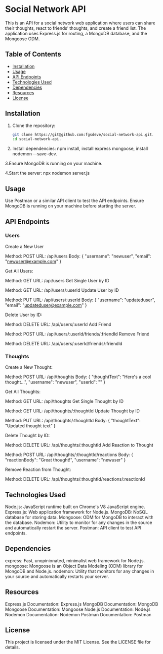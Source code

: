 # Social Network API

This is an API for a social network web application where users can share their thoughts, react to friends’ thoughts, and create a friend list. The application uses Express.js for routing, a MongoDB database, and the Mongoose ODM.

## Table of Contents

- [Installation](#installation)
- [Usage](#usage)
- [API Endpoints](#api-endpoints)
- [Technologies Used](#technologies-used)
- [Dependencies](#dependencies)
- [Resources](#resources)
- [License](#license)

## Installation

1. Clone the repository:
   ```bash
   git clone https://git@github.com:fgsdeve/social-network-api.git.
   cd social-network-api.

2. Install dependencies: npm install, install express mongoose, install nodemon --save-dev.
   
3.Ensure MongoDB is running on your machine.

4.Start the server: npx nodemon server.js

## Usage
Use Postman or a similar API client to test the API endpoints. Ensure MongoDB is running on your machine before starting the server.

## API Endpoints
### Users

Create a New User

Method: POST
URL: /api/users
Body:
{
  "username": "newuser",
  "email": "newuser@example.com"
}

Get All Users:

Method: GET
URL: /api/users
Get Single User by ID

Method: GET
URL: /api/users/:userId
Update User by ID

Method: PUT
URL: /api/users/:userId
Body:
{
  "username": "updateduser",
  "email": "updateduser@example.com"
}

Delete User by ID:

Method: DELETE
URL: /api/users/:userId
Add Friend

Method: POST
URL: /api/users/:userId/friends/:friendId
Remove Friend

Method: DELETE
URL: /api/users/:userId/friends/:friendId

### Thoughts

Create a New Thought:

Method: POST
URL: /api/thoughts
Body:
{
  "thoughtText": "Here's a cool thought...",
  "username": "newuser",
  "userId": "<userId>"
}

Get All Thoughts:

Method: GET
URL: /api/thoughts
Get Single Thought by ID

Method: GET
URL: /api/thoughts/:thoughtId
Update Thought by ID

Method: PUT
URL: /api/thoughts/:thoughtId
Body:
{
  "thoughtText": "Updated thought text"
}

Delete Thought by ID:

Method: DELETE
URL: /api/thoughts/:thoughtId
Add Reaction to Thought

Method: POST
URL: /api/thoughts/:thoughtId/reactions
Body:
{
  "reactionBody": "Great thought!",
  "username": "newuser"
}

Remove Reaction from Thought:

Method: DELETE
URL: /api/thoughts/:thoughtId/reactions/:reactionId

## Technologies Used

Node.js: JavaScript runtime built on Chrome's V8 JavaScript engine.
Express.js: Web application framework for Node.js.
MongoDB: NoSQL database for storing data.
Mongoose: ODM for MongoDB to interact with the database.
Nodemon: Utility to monitor for any changes in the source and automatically restart the server.
Postman: API client to test API endpoints.

## Dependencies

express: Fast, unopinionated, minimalist web framework for Node.js.
mongoose: Mongoose is an Object Data Modeling (ODM) library for MongoDB and Node.js.
nodemon: Utility that monitors for any changes in your source and automatically restarts your server.

## Resources

Express.js Documentation: Express.js
MongoDB Documentation: MongoDB
Mongoose Documentation: Mongoose
Node.js Documentation: Node.js
Nodemon Documentation: Nodemon
Postman Documentation: Postman

## License
This project is licensed under the MIT License. See the LICENSE file for details.